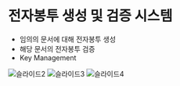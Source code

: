 # 전자봉투 생성 및 검증 시스템
- 임의의 문서에 대해 전자봉투 생성
- 해당 문서의 전자봉투 검증
- Key Management
  
![슬라이드2](https://github.com/1201silver/DigitalEnvelope/assets/74891039/155b9847-1a5e-4547-b087-c9899eddc409)
![슬라이드3](https://github.com/1201silver/DigitalEnvelope/assets/74891039/b03d0a62-2877-41b2-a780-d0c4a4e53bab)
![슬라이드4](https://github.com/1201silver/DigitalEnvelope/assets/74891039/9611a00f-e287-45d2-9c79-c7cd0b822b9a)
